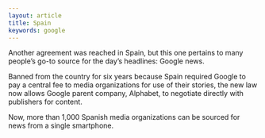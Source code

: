```yaml
---
layout: article
title: Spain
keywords: google
---
```


Another agreement was reached in Spain, but this one pertains to many people’s go-to source for the day’s headlines: Google news.

Banned from the country for six years because Spain required Google to pay a central fee to media organizations for use of their stories, the new law now allows Google parent company, Alphabet, to negotiate directly with publishers for content.

Now, more than 1,000 Spanish media organizations can be sourced for news from a single smartphone.
